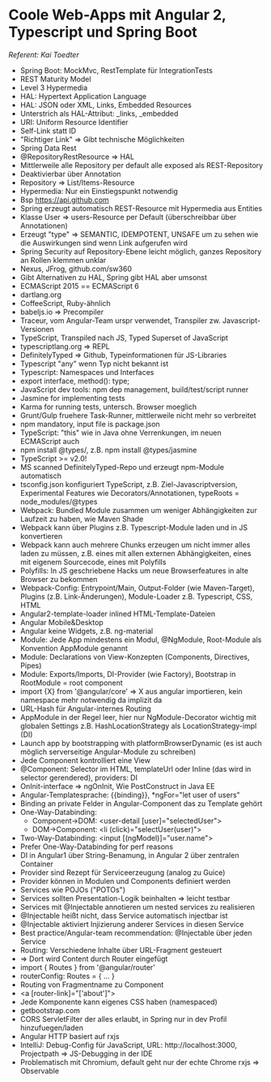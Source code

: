 # Coole Web-Apps mit Angular 2, Typescript und Spring Boot
*Referent: Kai Toedter*

- Spring Boot: MockMvc, RestTemplate für IntegrationTests
- REST Maturity Model
- Level 3 Hypermedia
- HAL: Hypertext Application Language
- HAL: JSON oder XML, Links, Embedded Resources
- Unterstrich als HAL-Attribut: \_links, \_embedded
- URI: Uniform Resource Identifier
- Self-Link statt ID
- "Richtiger Link" => Gibt technische Möglichkeiten
- Spring Data Rest
- @RepositoryRestResource => HAL
- Mittlerweile alle Repository per default alle exposed als REST-Repository
- Deaktivierbar über Annotation
- Repository => List/Items-Resource
- Hypermedia: Nur ein Einstiegspunkt notwendig
- Bsp https://api.github.com
- Spring erzeugt automatisch REST-Resource mit Hypermedia aus Entities
- Klasse User => users-Resource per Default (überschreibbar über Annotationen)
- Erzeugt "type" => SEMANTIC, IDEMPOTENT, UNSAFE um zu sehen wie die
  Auswirkungen sind wenn Link aufgerufen wird
- Spring Security auf Repository-Ebene leicht möglich, ganzes Repository an
  Rollen klemmen unklar
- Nexus, JFrog, github.com/sw360
- Gibt Alternativen zu HAL, Spring gibt HAL aber umsonst
- ECMAScript 2015 == ECMAScript 6
- dartlang.org
- CoffeeScript, Ruby-ähnlich
- babeljs.io => Precompiler
- Traceur, vom Angular-Team urspr verwendet, Transpiler zw. Javascript-Versionen
- TypeScript, Transpiled nach JS, Typed Superset of JavaScript
- typescriptlang.org => REPL
- DefinitelyTyped => Github, Typeinformationen für JS-Libraries
- Typescript "any" wenn Typ nicht bekannt ist
- Typescript: Namespaces und Interfaces
- export interface, method(): type;
- JavaScript dev tools: npm dep management, build/test/script runner
- Jasmine for implementing tests
- Karma for running tests, untersch. Browser moeglich
- Grunt/Gulp fruehere Task-Runner, mittlerweile nicht mehr so verbreitet
- npm mandatory, input file is package.json
- TypeScript: "this" wie in Java ohne Verrenkungen, im neuen ECMAScript auch
- npm install @types/<module name>, z.B. npm install @types/jasmine
- TypeScript >= v2.0!
- MS scanned DefinitelyTyped-Repo und erzeugt npm-Module automatisch
- tsconfig.json konfiguriert TypeScript, z.B. Ziel-Javascriptversion,
  Experimental Features wie Decorators/Annotationen, typeRoots =
  node\_modules/@types
- Webpack: Bundled Module zusammen um weniger Abhängigkeiten zur Laufzeit zu
  haben, wie Maven Shade
- Webpack kann über Plugins z.B. Typescript-Module laden und in JS konvertieren
- Webpack kann auch mehrere Chunks erzeugen um nicht immer alles laden zu
  müssen, z.B. eines mit allen externen Abhängigkeiten, eines mit eigenem
  Sourcecode, eines mit Polyfills
- Polyfills: In JS geschriebene Hacks um neue Browserfeatures in alte Browser zu
  bekommen
- Webpack-Config: Entrypoint/Main, Output-Folder (wie Maven-Target), Plugins
  (z.B. Link-Änderungen), Module-Loader z.B. Typescript, CSS, HTML
- Angular2-template-loader inlined HTML-Template-Dateien
- Angular Mobile&Desktop
- Angular keine Widgets, z.B. ng-material
- Module: Jede App mindestens ein Modul, @NgModule, Root-Module als Konvention
  AppModule genannt
- Module: Declarations von View-Konzepten (Components, Directives, Pipes)
- Module: Exports/Imports, DI-Provider (wie Factory), Bootstrap in RootModule =
  root component
- import {X} from '@angular/core' => X aus angular importieren, kein namespace
  mehr notwendig da implizit da
- URL-Hash für Angular-internes Routing
- AppModule in der Regel leer, hier nur NgModule-Decorator wichtig mit globalen
  Settings z.B. HashLocationStrategy als LocationStrategy-impl (DI)
- Launch app by bootstrapping with platformBrowserDynamic (es ist auch möglich
  serverseitige Angular-Module zu schreiben)
- Jede Component kontrolliert eine View
- @Component: Selector im HTML, templateUrl oder Inline (das wird in selector
  gerendered), providers: DI
- OnInit-interface => ngOnInit, Wie PostConstruct in Java EE
- Angular-Templatesprache: {{binding}}, \*ngFor="let user of users"
- Binding an private Felder in Angular-Component das zu Template gehört
- One-Way-Databinding:
  - Component->DOM: <user-detail [user]="selectedUser">
  - DOM->Component: <li (click)="selectUser(user)">
- Two-Way-Databinding: <input [(ngModel)]="user.name">
- Prefer One-Way-Databinding for perf reasons
- DI in Angular1 über String-Benamung, in Angular 2 über zentralen Container
- Provider sind Rezept für Serviceerzeugung (analog zu Guice)
- Provider können in Modulen und Components definiert werden
- Services wie POJOs ("POTOs")
- Services sollten Presentation-Logik beinhalten => leicht testbar
- Services mit @Injectable annotieren um nested services zu realisieren
- @Injectable heißt nicht, dass Service automatisch injectbar ist
- @Injectable aktiviert Injizierung anderer Services in diesen Service
- Best practice/Angular-team recommendation: @Injectable über jeden Service
- Routing: Verschiedene Inhalte über URL-Fragment gesteuert
- <router-outlet> => Dort wird Content durch Router eingefügt
- import { Routes } from '@angular/router'
- routerConfig: Routes = { ... }
- Routing von Fragmentname zu Component
- <a [router-link]="['about']">
- Jede Komponente kann eigenes CSS haben (namespaced)
- getbootstrap.com
- CORS ServletFilter der alles erlaubt, in Spring nur in dev Profil
  hinzufuegen/laden
- Angular HTTP basiert auf rxjs
- IntelliJ: Debug-Config für JavaScript, URL: http://localhost:3000, Projectpath
  => JS-Debugging in der IDE
- Problematisch mit Chromium, default geht nur der echte Chrome rxjs => Observable
